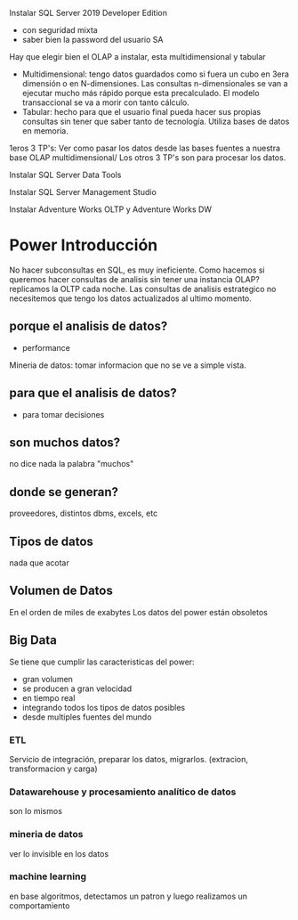 Instalar SQL Server 2019 Developer Edition
- con seguridad mixta
- saber bien la password del usuario SA


Hay que elegir bien el OLAP a instalar,  esta multidimensional y tabular
- Multidimensional: tengo datos guardados como si fuera un cubo en 3era dimensión o en N-dimensiones. Las consultas n-dimensionales se van a ejecutar mucho más rápido porque esta precalculado. El modelo transaccional se va a morir con tanto cálculo.
- Tabular: hecho para que el usuario final pueda hacer sus propias consultas sin tener que saber tanto de tecnología. Utiliza bases de datos en memoria.

1eros 3 TP's: Ver como pasar los datos desde las bases fuentes a nuestra base OLAP multidimensional/
Los otros 3 TP's son para procesar los datos.


Instalar SQL Server Data Tools

Instalar SQL Server Management Studio

Instalar Adventure Works OLTP y Adventure Works DW


# Power Introducción
No hacer subconsultas en SQL, es muy ineficiente.
Como hacemos si queremos hacer consultas de analisis sin tener una instancia OLAP? replicamos la OLTP cada noche. Las consultas de analisis estrategico no necesitemos que tengo los datos actualizados al ultimo momento.

## porque el analisis de datos?
- performance

Mineria de datos: tomar informacion que no se ve a simple vista.

## para que el analisis de datos?
- para tomar decisiones


## son muchos datos?
no dice nada la palabra "muchos"

## donde se generan?
proveedores, distintos dbms, excels, etc

## Tipos de datos
nada que acotar

## Volumen de Datos
En el orden de miles de exabytes
Los datos del power están obsoletos


## Big Data
Se tiene que cumplir las caracteristicas del power:
- gran volumen
- se producen a gran velocidad
- en tiempo real
- integrando todos los tipos de datos posibles
- desde multiples fuentes del mundo

### ETL
Servicio de integración, preparar los datos, migrarlos. (extracion, transformacion y carga)

### Datawarehouse y procesamiento analítico de datos
son lo mismos

### mineria de datos
ver lo invisible en los datos

### machine learning
en base algoritmos, detectamos un patron y luego realizamos un comportamiento
